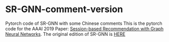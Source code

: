 # SR-GNN-comment-version
Pytorch code of SR-GNN with some Chinese comments
This is the pytorch code for the AAAI 2019 Paper: [Session-based Recommendation with Graph Neural Networks](https://arxiv.org/abs/1811.00855).
The original edition of SR-GNN is [HERE](https://github.com/CRIPAC-DIG/SR-GNN)
